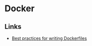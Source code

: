# Docker

## Links

* [Best practices for writing Dockerfiles](https://docs.docker.com/engine/userguide/eng-image/dockerfile_best-practices/)